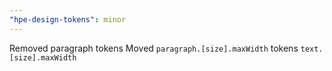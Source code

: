 ```yaml
---
"hpe-design-tokens": minor
---
```


Removed paragraph tokens
Moved `paragraph.[size].maxWidth` tokens `text.[size].maxWidth`
